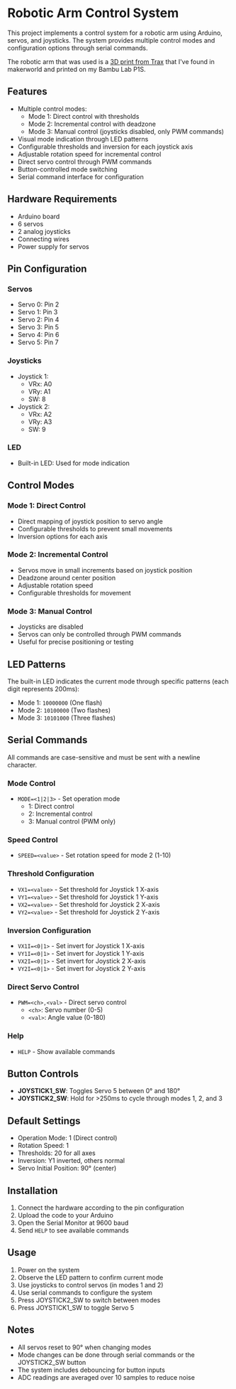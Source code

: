 # Robotic Arm Control System

This project implements a control system for a robotic arm using Arduino, servos, and joysticks. The system provides multiple control modes and configuration options through serial commands.

The robotic arm that was used is a [3D print from Trax](https://makerworld.com/en/models/528885-robotic-arm#profileId-445995) that I've found in makerworld and printed on my Bambu Lab P1S.

## Features

- Multiple control modes:
  - Mode 1: Direct control with thresholds
  - Mode 2: Incremental control with deadzone
  - Mode 3: Manual control (joysticks disabled, only PWM commands)
- Visual mode indication through LED patterns
- Configurable thresholds and inversion for each joystick axis
- Adjustable rotation speed for incremental control
- Direct servo control through PWM commands
- Button-controlled mode switching
- Serial command interface for configuration

## Hardware Requirements

- Arduino board
- 6 servos
- 2 analog joysticks
- Connecting wires
- Power supply for servos

## Pin Configuration

### Servos
- Servo 0: Pin 2
- Servo 1: Pin 3
- Servo 2: Pin 4
- Servo 3: Pin 5
- Servo 4: Pin 6
- Servo 5: Pin 7

### Joysticks
- Joystick 1:
  - VRx: A0
  - VRy: A1
  - SW: 8
- Joystick 2:
  - VRx: A2
  - VRy: A3
  - SW: 9

### LED
- Built-in LED: Used for mode indication

## Control Modes

### Mode 1: Direct Control
- Direct mapping of joystick position to servo angle
- Configurable thresholds to prevent small movements
- Inversion options for each axis

### Mode 2: Incremental Control
- Servos move in small increments based on joystick position
- Deadzone around center position
- Adjustable rotation speed
- Configurable thresholds for movement

### Mode 3: Manual Control
- Joysticks are disabled
- Servos can only be controlled through PWM commands
- Useful for precise positioning or testing

## LED Patterns

The built-in LED indicates the current mode through specific patterns (each digit represents 200ms):
- Mode 1: `10000000` (One flash)
- Mode 2: `10100000` (Two flashes)
- Mode 3: `10101000` (Three flashes)

## Serial Commands

All commands are case-sensitive and must be sent with a newline character.

### Mode Control
- `MODE=<1|2|3>` - Set operation mode
  - 1: Direct control
  - 2: Incremental control
  - 3: Manual control (PWM only)

### Speed Control
- `SPEED=<value>` - Set rotation speed for mode 2 (1-10)

### Threshold Configuration
- `VX1=<value>` - Set threshold for Joystick 1 X-axis
- `VY1=<value>` - Set threshold for Joystick 1 Y-axis
- `VX2=<value>` - Set threshold for Joystick 2 X-axis
- `VY2=<value>` - Set threshold for Joystick 2 Y-axis

### Inversion Configuration
- `VX1I=<0|1>` - Set invert for Joystick 1 X-axis
- `VY1I=<0|1>` - Set invert for Joystick 1 Y-axis
- `VX2I=<0|1>` - Set invert for Joystick 2 X-axis
- `VY2I=<0|1>` - Set invert for Joystick 2 Y-axis

### Direct Servo Control
- `PWM=<ch>,<val>` - Direct servo control
  - `<ch>`: Servo number (0-5)
  - `<val>`: Angle value (0-180)

### Help
- `HELP` - Show available commands

## Button Controls

- **JOYSTICK1_SW**: Toggles Servo 5 between 0° and 180°
- **JOYSTICK2_SW**: Hold for >250ms to cycle through modes 1, 2, and 3

## Default Settings

- Operation Mode: 1 (Direct control)
- Rotation Speed: 1
- Thresholds: 20 for all axes
- Inversion: Y1 inverted, others normal
- Servo Initial Position: 90° (center)

## Installation

1. Connect the hardware according to the pin configuration
2. Upload the code to your Arduino
3. Open the Serial Monitor at 9600 baud
4. Send `HELP` to see available commands

## Usage

1. Power on the system
2. Observe the LED pattern to confirm current mode
3. Use joysticks to control servos (in modes 1 and 2)
4. Use serial commands to configure the system
5. Press JOYSTICK2_SW to switch between modes
6. Press JOYSTICK1_SW to toggle Servo 5

## Notes

- All servos reset to 90° when changing modes
- Mode changes can be done through serial commands or the JOYSTICK2_SW button
- The system includes debouncing for button inputs
- ADC readings are averaged over 10 samples to reduce noise
